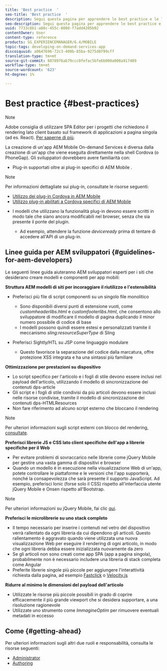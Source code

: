 ```yaml
---
title: 'Best practice  '
seo-title: 'Best practice  '
description: Segui questa pagina per apprendere le best practice e le linee guida utili per gli sviluppatori esperti AEM siti che desiderano creare modelli e componenti per app mobili.
seo-description: Segui questa pagina per apprendere le best practice e le linee guida utili per gli sviluppatori esperti AEM siti che desiderano creare modelli e componenti per app mobili.
uuid: 7733c8b1-a88c-455c-8080-f7add4205b92
contentOwner: User
content-type: reference
products: SG_EXPERIENCEMANAGER/6.4/MOBILE
topic-tags: developing-on-demand-services-app
discoiquuid: a0647696-72c3-409b-85ba-9275d8f99cff
translation-type: tm+mt
source-git-commit: 8078976ab79ccc0fefac5bfe6b000a008a917489
workflow-type: tm+mt
source-wordcount: '623'
ht-degree: 1%

---
```



# Best practice   {#best-practices}

>[!NOTE]
>
> Adobe consiglia di utilizzare SPA Editor per i progetti che richiedono il rendering lato client basato sul framework di applicazioni a pagina singola (ad es. React). [Per saperne di più](/help/sites-developing/spa-overview.md).

La creazione di un&#39;app AEM Mobile On-demand Services  è diversa dalla creazione di un&#39;app che viene eseguita direttamente nella shell Cordova (o PhoneGap). Gli sviluppatori dovrebbero avere familiarità con:

* Plug-in supportati oltre ai plug-in specifici di AEM Mobile .

>[!NOTE]
>
>Per informazioni dettagliate sui plug-in, consultate le risorse seguenti:
>
>* [Utilizzo dei plug-in Cordova in  AEM Mobile](https://helpx.adobe.com/digital-publishing-solution/help/cordova-api.html)
>* [Utilizzo  plug-in abilitati a Cordova specifici di AEM Mobile](https://helpx.adobe.com/digital-publishing-solution/help/app-runtime-api.html)

>



* I modelli che utilizzano la funzionalità plug-in devono essere scritti in modo tale che siano ancora modificabili nel browser, senza che sia presente il ponte del plugin.

   * Ad esempio, attendere la funzione *deviceready* prima di tentare di accedere all&#39;API di un plug-in.

## Linee guida per AEM sviluppatori {#guidelines-for-aem-developers}

Le seguenti linee guida aiuteranno AEM sviluppatori esperti per i siti che desiderano creare modelli e componenti per app mobili:

**Struttura AEM modelli di siti per incoraggiare il riutilizzo e l&#39;estensibilità**

* Preferisci più file di script componenti su un singolo file monolitico

   * Sono disponibili diversi punti di estensione vuoti, come *customheaderlibs.html* e *customfooterlibs.html*, che consentono allo sviluppatore di modificare il modello di pagina duplicando il minor numero possibile di codice di base
   * I modelli possono quindi essere estesi e personalizzati tramite il meccanismo *sling:resourceSuperType* di Sling

* Preferisci Sightly/HTL su JSP come linguaggio modulare

   * Questo favorisce la separazione del codice dalla marcatura, offre protezione XSS integrata e ha una sintassi più familiare

**Ottimizzazione per prestazioni su dispositivo**

* Lo script specifico per l&#39;articolo e i fogli di stile devono essere inclusi nel payload dell&#39;articolo, utilizzando il modello di sincronizzazione dei contenuti dps-article
* Gli script e i fogli di stile condivisi da più articoli devono essere inclusi nelle risorse condivise, tramite il modello di sincronizzazione dei contenuti dps-HTMLResources
* Non fare riferimento ad alcuno script esterno che bloccano il rendering

>[!NOTE]
>
>Per ulteriori informazioni sugli script esterni con blocco del rendering, [consultate](https://developers.google.com/speed/docs/insights/BlockingJS).

**Preferisci librerie JS e CSS lato client specifiche dell&#39;app a librerie specifiche per il Web**

* Per evitare problemi di sovraccarico nelle librerie come jQuery Mobile per gestire una vasta gamma di dispositivi e browser
* Quando un modello è in esecuzione nella visualizzazione Web di un&#39;app, potete controllare le piattaforme e le versioni che l&#39;app supporterà, nonché la consapevolezza che sarà presente il supporto JavaScript. Ad esempio, preferisci Ionic (forse solo il CSS) rispetto all&#39;interfaccia utente jQuery Mobile e Onsen rispetto all&#39;Bootstrap.

>[!NOTE]
>
>Per ulteriori informazioni su jQuery Mobile, fai clic [qui](https://jquerymobile.com/browser-support/1.4/).

**Preferisci le microlibrerie su uno stack completo**

* Il tempo necessario per inserire i contenuti nel vetro del dispositivo verrà rallentato da ogni libreria da cui dipendono gli articoli. Questo rallentamento è aggravato quando viene utilizzata una nuova visualizzazione Web per eseguire il rendering di ogni articolo, in modo che ogni libreria debba essere inizializzata nuovamente da zero
* Se gli articoli non sono creati come app SPA (app a pagina singola), probabilmente non è necessario includere una libreria di stack completa come Angular
* Preferite librerie singole più piccole per aggiungere l&#39;interattività richiesta dalla pagina, ad esempio [Fastclick](https://github.com/ftlabs/fastclick) o [Velocity.js](https://velocityjs.org)

**Ridurre al minimo le dimensioni del payload dell&#39;articolo**

* Utilizzate le risorse più piccole possibili in grado di coprire efficacemente il più grande viewport che si desidera supportare, a una risoluzione ragionevole
* Utilizzate uno strumento come *ImmagineOptim* per rimuovere eventuali metadati in eccesso

## Come {#getting-ahead}

Per ulteriori informazioni sugli altri due ruoli e responsabilità, consulta le risorse seguenti:

* [Administrator](/help/mobile/aem-mobile.md)
* [Authoring](/help/mobile/aem-mobile-on-demand.md)
